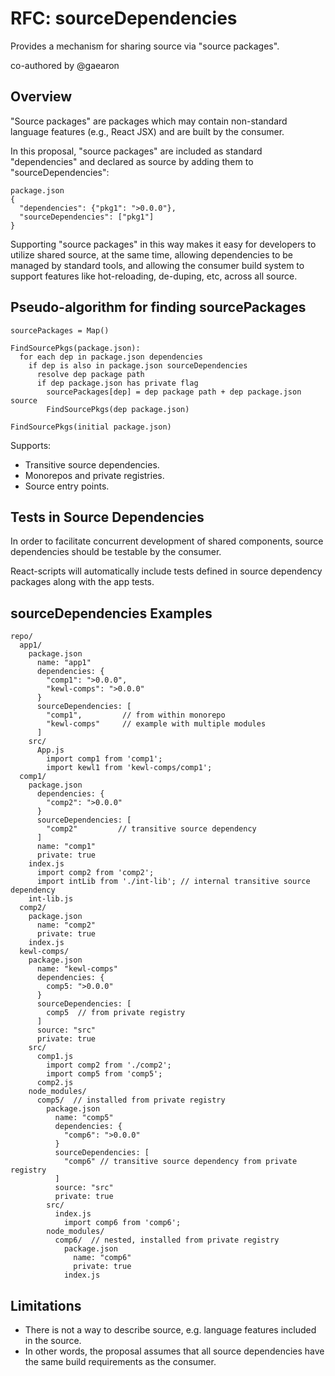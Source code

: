 # RFC: sourceDependencies
Provides a mechanism for sharing source via "source packages".

co-authored by @gaearon

## Overview
"Source packages" are packages which may contain non-standard language features (e.g., React JSX) and are built by the consumer.

In this proposal, "source packages" are included as standard "dependencies" and declared as source by adding them to "sourceDependencies":
```
package.json
{
  "dependencies": {"pkg1": ">0.0.0"},
  "sourceDependencies": ["pkg1"]
}
```

Supporting "source packages" in this way makes it easy for developers to utilize shared source, at the same time, allowing dependencies to be managed by standard tools, and allowing the consumer build system to support features like hot-reloading, de-duping, etc, across all source.

## Pseudo-algorithm for finding sourcePackages
```
sourcePackages = Map()

FindSourcePkgs(package.json):
  for each dep in package.json dependencies
    if dep is also in package.json sourceDependencies
      resolve dep package path
      if dep package.json has private flag
        sourcePackages[dep] = dep package path + dep package.json source
        FindSourcePkgs(dep package.json)

FindSourcePkgs(initial package.json)
```

Supports:
* Transitive source dependencies.
* Monorepos and private registries.
* Source entry points.

## Tests in Source Dependencies
In order to facilitate concurrent development of shared components, source dependencies should be testable by the consumer.

React-scripts will automatically include tests defined in source dependency packages along with the app tests.

## sourceDependencies Examples
```
repo/
  app1/
    package.json
      name: "app1"
      dependencies: {
        "comp1": ">0.0.0",
        "kewl-comps": ">0.0.0"
      }
      sourceDependencies: [
        "comp1",         // from within monorepo
        "kewl-comps"     // example with multiple modules
      ]
    src/
      App.js
        import comp1 from 'comp1';
        import kewl1 from 'kewl-comps/comp1';
  comp1/
    package.json
      dependencies: {
        "comp2": ">0.0.0"
      }
      sourceDependencies: [
        "comp2"         // transitive source dependency
      ]
      name: "comp1"
      private: true
    index.js
      import comp2 from 'comp2';         
      import intLib from './int-lib'; // internal transitive source dependency
    int-lib.js
  comp2/
    package.json
      name: "comp2"
      private: true
    index.js
  kewl-comps/
    package.json
      name: "kewl-comps"
      dependencies: {
        comp5: ">0.0.0"
      }
      sourceDependencies: [
        comp5  // from private registry
      ]
      source: "src"
      private: true
    src/
      comp1.js
        import comp2 from './comp2';
        import comp5 from 'comp5';
      comp2.js
    node_modules/
      comp5/  // installed from private registry
        package.json
          name: "comp5"
          dependencies: {
            "comp6": ">0.0.0"
          }
          sourceDependencies: [
            "comp6" // transitive source dependency from private registry
          ]
          source: "src"
          private: true
        src/
          index.js
            import comp6 from 'comp6';
        node_modules/
          comp6/  // nested, installed from private registry
            package.json
              name: "comp6"
              private: true
            index.js
```

## Limitations
* There is not a way to describe source, e.g. language features included in the source.
* In other words, the proposal assumes that all source dependencies have the same build requirements as the consumer.
